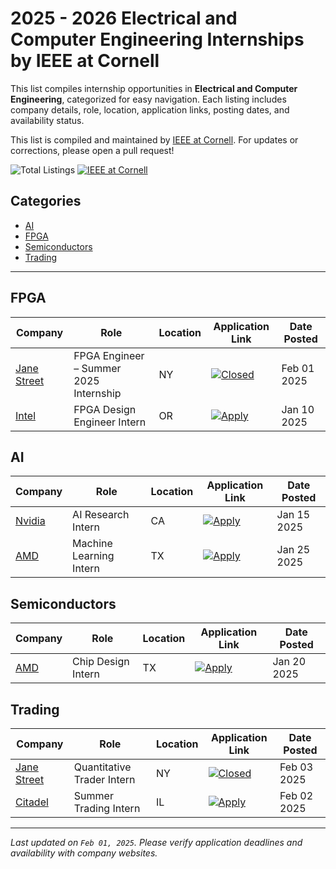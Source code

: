 # 2025 - 2026 Electrical and Computer Engineering Internships by IEEE at Cornell

This list compiles internship opportunities in **Electrical and Computer Engineering**, categorized for easy navigation.
Each listing includes company details, role, location, application links, posting dates, and availability status.

This list is compiled and maintained by [IEEE at Cornell](https://sites.coecis.cornell.edu/ieee/). For updates or corrections, please open a pull request!

![Total Listings](https://img.shields.io/badge/Total%20Listings-7-blue?style=flat)
[![IEEE at Cornell](https://img.shields.io/badge/IEEE%20at%20Cornell-98cbf6?style=flat&logo=ieee&logoColor=black&link)](https://sites.coecis.cornell.edu/ieee/)

## Categories

- [AI](#ai)
- [FPGA](#fpga)
- [Semiconductors](#semiconductors)
- [Trading](#trading)

---

## FPGA

| Company | Role | Location | Application Link | Date Posted |
|---------|------|----------|------------------|-------------|
| [Jane Street](https://www.janestreet.com/) | FPGA Engineer – Summer 2025 Internship | NY | [![Closed](https://img.shields.io/badge/Closed-e22c5a?style=flat)](https://jobs.anitab.org/companies/jane-street-2/jobs/39912379-fpga-engineer-summer-2025-internship) | Feb 01 2025 |
| [Intel](https://www.intel.com/) | FPGA Design Engineer Intern | OR | [![Apply](https://img.shields.io/badge/Apply-2cb5e2?style=flat)](https://www.intel.com/jobs/fpga-intern) | Jan 10 2025 |

## AI

| Company | Role | Location | Application Link | Date Posted |
|---------|------|----------|------------------|-------------|
| [Nvidia](https://www.nvidia.com/) | AI Research Intern | CA | [![Apply](https://img.shields.io/badge/Apply-2cb5e2?style=flat)](https://www.nvidia.com/en-us/careers/ai-research-intern) | Jan 15 2025 |
| [AMD](https://www.amd.com/) | Machine Learning Intern | TX | [![Apply](https://img.shields.io/badge/Apply-2cb5e2?style=flat)](https://www.amd.com/en/careers/ml-intern) | Jan 25 2025 |

## Semiconductors

| Company | Role | Location | Application Link | Date Posted |
|---------|------|----------|------------------|-------------|
| [AMD](https://www.amd.com/) | Chip Design Intern | TX | [![Apply](https://img.shields.io/badge/Apply-2cb5e2?style=flat)](https://www.amd.com/en/careers/chip-design-intern) | Jan 20 2025 |

## Trading

| Company | Role | Location | Application Link | Date Posted |
|---------|------|----------|------------------|-------------|
| [Jane Street](https://www.janestreet.com/) | Quantitative Trader Intern | NY | [![Closed](https://img.shields.io/badge/Closed-e22c5a?style=flat)](https://www.janestreet.com/quant-trader-internship) | Feb 03 2025 |
| [Citadel](https://www.citadel.com/) | Summer Trading Intern | IL | [![Apply](https://img.shields.io/badge/Apply-2cb5e2?style=flat)](https://www.citadel.com/careers/summer-trading-intern) | Feb 02 2025 |

---
_Last updated on `Feb 01, 2025`. Please verify application deadlines and availability with company websites._
